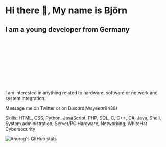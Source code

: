

# Hi there 👋, My name is Björn
## I am a young developer from Germany
![I am a young developer from Germany](https://raw.githubusercontent.com/Wayeet/Wayeet/main/banner.gif)

I am interested in anything related to hardware, software or network and system integration.

Message me on Twitter or on Discord(Wayeet#9438)

Skills: HTML, CSS, Python, JavaScript, PHP, SQL, C, C++, C#, Java, Shell, System administration, Server/PC Hardware, Networking, WhiteHat Cybersecurity

![Anurag's GitHub stats](https://github-readme-stats.vercel.app/api?username=wayeet&show_icons=true&count_private=true)




